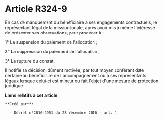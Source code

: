 # Article R324-9

En  cas de manquement du bénéficiaire à ses engagements contractuels, le  représentant légal de la mission locale, après
avoir mis à même  l'intéressé de présenter ses observations, peut procéder à : 

1° La suspension du paiement de l'allocation ; 

2° La suppression du paiement de l'allocation ; 

3° La rupture du contrat. 

Il notifie sa décision, dûment motivée, par tout moyen conférant date  certaine au bénéficiaire de l'accompagnement ou à ses
représentants  légaux lorsque celui-ci est mineur ou fait l'objet d'une mesure de  protection juridique.

**Liens relatifs à cet article**

	**Créé par**:

	  - Décret n°2016-1951 du 28 décembre 2016 - art. 1
